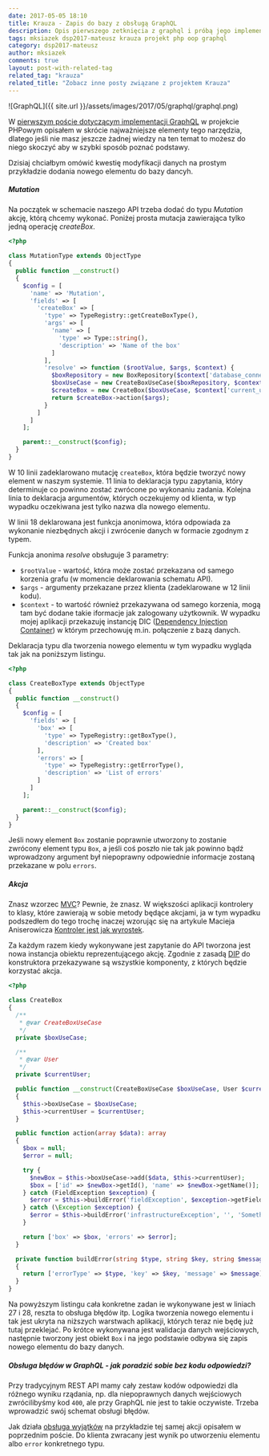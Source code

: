 ```yaml
---
date: 2017-05-05 18:10
title: Krauza - Zapis do bazy z obsługą GraphQL 
description: Opis pierwszego zetknięcia z graphql i próbą jego implementacji w projekcie php
tags: mksiazek dsp2017-mateusz krauza projekt php oop graphql
category: dsp2017-mateusz
author: mksiazek
comments: true
layout: post-with-related-tag
related_tag: "krauza"
related_title: "Zobacz inne posty związane z projektem Krauza"
---
```


![GraphQL]({{ site.url }}/assets/images/2017/05/graphql/graphql.png)

W [pierwszym poście dotyczącym implementacji GraphQL](/2017/04/23/kruaza-graphql-start.html) w projekcie PHPowym opisałem
w skrócie najważniejsze elementy tego narzędzia, dlatego jeśli nie masz jeszcze żadnej wiedzy na ten temat to możesz do
niego skoczyć aby w szybki sposób poznać podstawy.

Dzisiaj chciałbym omówić kwestię modyfikacji danych na prostym przykładzie dodania nowego elementu do bazy dancyh. 

##### Mutation
Na początek w schemacie naszego API trzeba dodać do typu *Mutation* akcję, którą chcemy wykonać. Poniżej prosta mutacja
zawierająca tylko jedną operację *createBox*.
~~~php
<?php

class MutationType extends ObjectType
{
  public function __construct()
  {
    $config = [
      'name' => 'Mutation',
      'fields' => [
        'createBox' => [
          'type' => TypeRegistry::getCreateBoxType(),
          'args' => [
            'name' => [
              'type' => Type::string(),
              'description' => 'Name of the box'
            ]
          ],
          'resolve' => function ($rootValue, $args, $context) {
            $boxRepository = new BoxRepository($context['database_connection']);
            $boxUseCase = new CreateBoxUseCase($boxRepository, $context['id_policy']);
            $createBox = new CreateBox($boxUseCase, $context['current_user']);
            return $createBox->action($args);
          }
        ]
      ]
    ];

    parent::__construct($config);
  }
}
~~~
W 10 linii zadeklarowano mutację `createBox`, która będzie tworzyć nowy element w naszym systemie. 11 linia to deklaracja
typu zapytania, który determinuje co powinno zostać zwrócone po wykonaniu zadania. Kolejna linia to deklaracja argumentów,
których oczekujemy od klienta, w typ wypadku oczekiwana jest tylko nazwa dla nowego elementu.

W linii 18 deklarowana jest funkcja anonimowa, która odpowiada za wykonanie niezbędnych akcji i zwrócenie danych
w formacie zgodnym z typem.

Funkcja anonima *resolve* obsługuje 3 parametry:
* `$rootValue` - wartość, która może zostać przekazana od samego korzenia grafu (w momencie deklarowania schematu API).
* `$args` - argumenty przekazane przez klienta (zadeklarowane w 12 linii kodu).
* `$context` - to wartość również przekazywana od samego korzenia, mogą tam być dodane takie iformacje jak zalogowany
użytkownik. W wypadku mojej aplikacji przekazuję instancję DIC ([Dependency Injection Container](https://pimple.sensiolabs.org/))
w którym przechowuję m.in. połączenie z bazą danych. 

Deklaracja typu dla tworzenia nowego elementu w tym wypadku wygląda tak jak na poniższym listingu.
~~~php
<?php

class CreateBoxType extends ObjectType
{
  public function __construct()
  {
    $config = [
      'fields' => [
        'box' => [
          'type' => TypeRegistry::getBoxType(),
          'description' => 'Created box'
        ],
        'errors' => [
          'type' => TypeRegistry::getErrorType(),
          'description' => 'List of errors'
        ]
      ]
    ];

    parent::__construct($config);
  }
}
~~~
Jeśli nowy element `Box` zostanie poprawnie utworzony to zostanie zwrócony element typu `Box`, a jeśli coś poszło nie tak
jak powinno bądź wprowadzony argument był niepoprawny odpowiednie informacje zostaną przekazane w polu `errors`.

##### Akcja
Znasz wzorzec [MVC](https://pl.wikipedia.org/wiki/Model-View-Controller)? Pewnie, że znasz. W większości aplikacji
kontrolery to klasy, które zawierają w sobie metody będące akcjami, ja w tym wypadku podszedłem do tego trochę inaczej
wzorując się na artykule Macieja Aniserowicza [Kontroler jest jak wyrostek](http://devstyle.pl/2016/04/28/kontroler-jest-jak-wyrostek/).

Za każdym razem kiedy wykonywane jest zapytanie do API tworzona jest nowa instancja obiektu reprezentującego akcję.
Zgodnie z zasadą [DIP](https://en.wikipedia.org/wiki/Dependency_inversion_principle) do konstruktora przekazywane są
wszystkie komponenty, z których będzie korzystać akcja. 

~~~php
<?php

class CreateBox
{
  /**
   * @var CreateBoxUseCase
   */
  private $boxUseCase;

  /**
   * @var User
   */
  private $currentUser;

  public function __construct(CreateBoxUseCase $boxUseCase, User $currentUser)
  {
    $this->boxUseCase = $boxUseCase;
    $this->currentUser = $currentUser;
  }

  public function action(array $data): array
  {
    $box = null;
    $error = null;

    try {
      $newBox = $this->boxUseCase->add($data, $this->currentUser);
      $box = ['id' => $newBox->getId(), 'name' => $newBox->getName()];
    } catch (FieldException $exception) {
      $error = $this->buildError('fieldException', $exception->getFieldName(), $exception->getMessage());
    } catch (\Exception $exception) {
      $error = $this->buildError('infrastructureException', '', 'Something went wrong, try again.');
    }

    return ['box' => $box, 'errors' => $error];
  }

  private function buildError(string $type, string $key, string $message): array
  {
    return ['errorType' => $type, 'key' => $key, 'message' => $message];
  }
}
~~~

Na powyższym listingu cała konkretne zadan ie wykonywane jest w liniach 27 i 28, reszta to obsługa błędów itp. Logika
tworzenia nowego elementu i tak jest ukryta na niższych warstwach aplikacji, których teraz nie będę już tutaj przeklejać.
Po krótce wykonywana jest walidacja danych wejściowych, następnie tworzony jest obiekt `Box` i na jego podstawie
odbywa się zapis nowego elementu do bazy danych.

##### Obsługa błędów w GraphQL - jak poradzić sobie bez kodu odpowiedzi?
Przy tradycyjnym REST API mamy cały zestaw kodów odpowiedzi dla różnego wyniku rządania, np. dla niepoprawnych danych
wejściowych zwrócilibyśmy kod `400`, ale przy GraphQL nie jest to takie oczywiste. Trzeba wprowadzić swój schemat obsługi
błędów.

Jak działa [obsługa wyjątków](/dsp2017-mateusz/2017/04/30/kruaza-obsluga-wyjatkow.html) na przykładzie tej samej akcji
opisałem w poprzednim poście. Do klienta zwracany jest wynik po utworzeniu elementu albo `error` konkretnego typu. 
